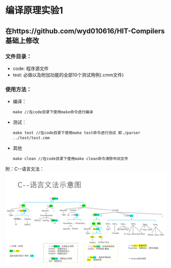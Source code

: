# 编译原理实验1 

## 在https://github.com/wyd010616/HIT-Compilers 基础上修改

### 文件目录：

* code: 程序源文件
* test: 必做以及附加功能的全部10个测试用例(.cmm文件)

### 使用方法：

* 编译：

  ```
  make //在code目录下使用make命令进行编译
  ```

* 测试：

  ```
  make test //在code目录下使用make test命令进行测试 即./parser ../test/test.cmm
  ```

* 其他

  ```
  make clean //在code目录下使用make clean命令清除中间文件
  ```
附：C--语言文法：
![alt text](C--文法.png)